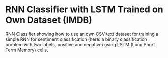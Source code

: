 # RNN Classifier with LSTM Trained on Own Dataset (IMDB)
RNN Classifier showing how to use an own CSV text dataset for training a simple RNN for sentiment classification (here: a binary classification problem with two labels, positive and negative) using LSTM (Long Short Term Memory) cells.
